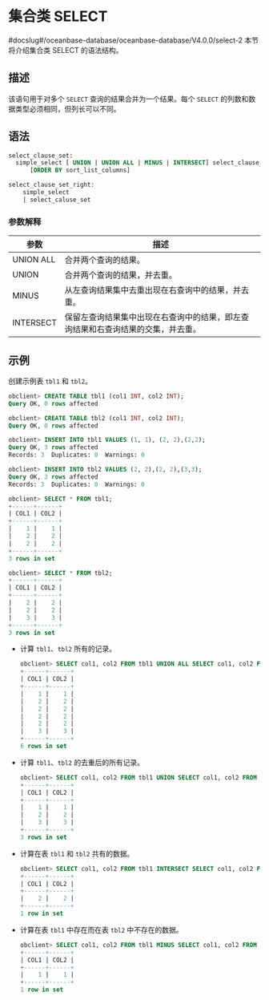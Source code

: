 集合类 SELECT 
===============================
#docslug#/oceanbase-database/oceanbase-database/V4.0.0/select-2
本节将介绍集合类 SELECT 的语法结构。

描述 
-----------------------

该语句用于对多个 `SELECT` 查询的结果合并为一个结果。每个 `SELECT` 的列数和数据类型必须相同，但列长可以不同。

语法 
-----------------------

```sql
select_clause_set:
  simple_select [ UNION | UNION ALL | MINUS | INTERSECT] select_clause_set_right
      [ORDER BY sort_list_columns]

select_clause_set_right:
    simple_select  
    | select_caluse_set
```



### 参数解释 



|    参数     |                    描述                    |
|-----------|------------------------------------------|
| UNION ALL | 合并两个查询的结果。                               |
| UNION     | 合并两个查询的结果，并去重。                           |
| MINUS     | 从左查询结果集中去重出现在右查询中的结果，并去重。                |
| INTERSECT | 保留左查询结果集中出现在右查询中的结果，即左查询结果和右查询结果的交集，并去重。 |



示例 
-----------------------

创建示例表 `tbl1` 和 `tbl2`。

```sql
obclient> CREATE TABLE tbl1 (col1 INT, col2 INT);
Query OK, 0 rows affected

obclient> CREATE TABLE tbl2 (col1 INT, col2 INT);
Query OK, 0 rows affected

obclient> INSERT INTO tbl1 VALUES (1, 1), (2, 2),(2,2);
Query OK, 3 rows affected
Records: 3  Duplicates: 0  Warnings: 0

obclient> INSERT INTO tbl2 VALUES (2, 2),(2, 2),(3,3);
Query OK, 3 rows affected
Records: 3  Duplicates: 0  Warnings: 0

obclient> SELECT * FROM tbl1;
+------+------+
| COL1 | COL2 |
+------+------+
|    1 |    1 |
|    2 |    2 |
|    2 |    2 |
+------+------+
3 rows in set

obclient> SELECT * FROM tbl2;
+------+------+
| COL1 | COL2 |
+------+------+
|    2 |    2 |
|    2 |    2 |
|    3 |    3 |
+------+------+
3 rows in set
```



* 计算 `tbl1`、`tbl2` 所有的记录。

  ```sql
  obclient> SELECT col1, col2 FROM tbl1 UNION ALL SELECT col1, col2 FROM tbl2;
  +------+------+
  | COL1 | COL2 |
  +------+------+
  |    1 |    1 |
  |    2 |    2 |
  |    2 |    2 |
  |    2 |    2 |
  |    2 |    2 |
  |    3 |    3 |
  +------+------+
  6 rows in set
  ```

  




* 计算 `tbl1`、`tbl2` 的去重后的所有记录。

  ```sql
  obclient> SELECT col1, col2 FROM tbl1 UNION SELECT col1, col2 FROM tbl2;
  +------+------+
  | COL1 | COL2 |
  +------+------+
  |    1 |    1 |
  |    2 |    2 |
  |    3 |    3 |
  +------+------+
  3 rows in set
  ```

  



* 计算在表 `tbl1` 和 `tbl2` 共有的数据。

  ```sql
  obclient> SELECT col1, col2 FROM tbl1 INTERSECT SELECT col1, col2 FROM tbl2;
  +------+------+
  | COL1 | COL2 |
  +------+------+
  |    2 |    2 |
  +------+------+
  1 row in set
  ```

  


* 计算在表 `tbl1` 中存在而在表 `tbl2` 中不存在的数据。

  ```sql
  obclient> SELECT col1, col2 FROM tbl1 MINUS SELECT col1, col2 FROM tbl2;
  +------+------+
  | COL1 | COL2 |
  +------+------+
  |    1 |    1 |
  +------+------+
  1 row in set
  ```

  



